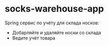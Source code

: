 # socks-warehouse-app
Spring сервис по учёту для склада носков:
- Добарляйте и удаляйте носки со склада 
- Ведите учёт товара
